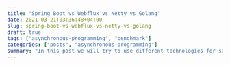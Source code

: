 ```yaml
---
title: "Spring Boot vs Webflux vs Netty vs Golang"
date: 2021-03-21T03:36:48+04:00
slug: spring-boot-vs-webflux-vs-netty-vs-golang
draft: true
tags: ["asynchronous-programming", "benchmark"]
categories: ["posts", "asynchronous-programming"]
summary: "In this post we will try to use different technologies for same purpose and see their complexity to use and performance metrics. We will use Spring boot, Spring Webflux, Netty and Go Language(golang itself natively support asynchronous)"
---
```


